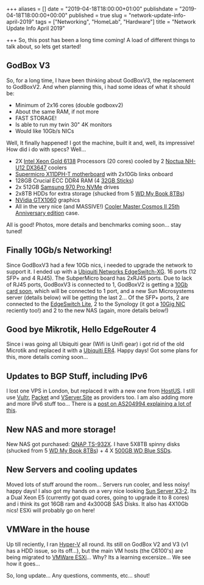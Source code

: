 +++
aliases = []
date = "2019-04-18T18:00:00+01:00"
publishdate = "2019-04-18T18:00:00+00:00"
published = true
slug = "network-update-info-april-2019"
tags = ["Networking", "HomeLab", "Hardware"]
title = "Network Update Info April 2019"

+++
So, this post has been a long time coming! A load of different things to talk about, so lets get started!
 
## GodBox V3

So, for a long time, I have been thinking about GodBoxV3, the replacement to GodBoxV2. And when planning this, i had some ideas of what it should be: 

* Minimum of 2x16 cores (double godboxv2)
* About the same RAM, if not more
* FAST STORAGE!
* Is able to run my twin 30" 4K monitors
* Would like 10Gb/s NICs

Well, It finally happened! I got the machine, built it and, well, its impressive! How did i do with specs? Well...

* 2X [Intel Xeon Gold 6138](https://geni.us/UAgqzO) Processors (20 cores) cooled by 2 [Noctua NH-U12 DX3647](https://geni.us/XRCZ) coolers
* [Supermicro X11DPH-T motherboard](https://geni.us/0B59Jcz) with 2x10Gb links onboard
* 128GB Crucial ECC DDR4 RAM (4 [32GB Sticks](https://geni.us/SM5A))
* 2x 512GB [Samsung 970 Pro NVMe](https://geni.us/VyMiX) drives
* 2x8TB HDDs for extra storage (shucked from 5 [WD My Book 8TBs](https://geni.us/joHV))
* [NVidia GTX1060](https://geni.us/VPGC) graphics
* All in the very nice (and MASSIVE!) [Cooler Master Cosmos II 25th Anniversary edition](https://geni.us/mVKANIN) case.

All is good! Photos, more details and benchmarks coming soon... stay tuned!

## Finally 10Gb/s Networking!

Since GodBoxV3 had a few 10Gb nics, i needed to upgrade the network to support it. I ended up with a [Ubiquiti Networks EdgeSwitch-XG](https://geni.us/FsVA). 16 ports (12 SFP+ and 4 RJ45). The SubperMicro board has 2xRJ45 ports. Due to lack of RJ45 ports, GodBoxV3 is connected to 1, GodBoxV2 is getting a [10Gb card soon](https://geni.us/I0Xqcn), which will be connected to 1 port, and a new Sun Microsystems server (details below) will be getting the last 2... Of the SFP+ ports, 2 are connected to the [EdgeSwitch Lite](https://geni.us/N9HdFtH), 2 to the Synology (it got a [10Gig NIC](https://geni.us/a98pWy) reciently too!) and 2 to the new NAS (again, more details below!)

## Good bye Mikrotik, Hello EdgeRouter 4

Since i was going all Ubiquiti gear (Wifi is Unifi gear) i got rid of the old Microtik and replaced it with a [Ubiquiti ER4](https://geni.us/h5qvyEi). Happy days! Got some plans for this, more details coming soon...

## Updates to BGP Stuff, including IPv6

I lost one VPS in London, but replaced it with a new one from [HostUS](https://my.hostus.us/aff.php?aff=2152). I still use [Vultr](https://www.vultr.com/?ref=6925432), [Packet](https://geni.us/fEXzBRp) and [VServer.Site](https://geni.us/Z8JgBxn) as providers too. I am also adding more and more IPv6 stuff too... There is a [post on AS204994 explaining a lot of this](https://as204994.net/post/quick-overview/). 

## New NAS and more storage!

New NAS got purchased: [QNAP TS-932X](https://geni.us/1BdBXv). I have 5X8TB spinny disks (shucked from 5 [WD My Book 8TBs](https://geni.us/joHV)) + 4 X [500GB WD Blue SSDs](https://geni.us/QuaR6t0). 

## New Servers and cooling updates

Moved lots of stuff around the room... Servers run cooler, and less noisy! happy days! I also got my hands on a very nice looking [Sun Server X3-2](https://geni.us/Ri5Vs). Its a Dual Xeon E5 (currently got quad cores, going to upgrade it to 8 cores) and i think its got 16GB ram and 4x300GB SAS Disks. It also has 4X10Gb nics! ESXi will probably go on here!

## VMWare in the house

Up till reciently, I ran [Hyper-V](https://en.wikipedia.org/wiki/Hyper-V) all round. Its still on GodBox V2 and V3 (v1 has a HDD issue, so its off...), but the main VM hosts (the C6100's) are being migrated to [VMWare ESXi](https://geni.us/tDBSw8z)... Why? Its a learning excersize... We see how it goes...


So, long update... Any questions, comments, etc... shout!
